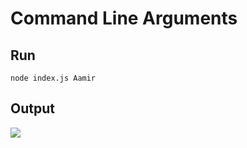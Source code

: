 # Command Line Arguments

## Run

`node index.js Aamir`

## Output

![](https://i.imgur.com/iCuilxB.png)
